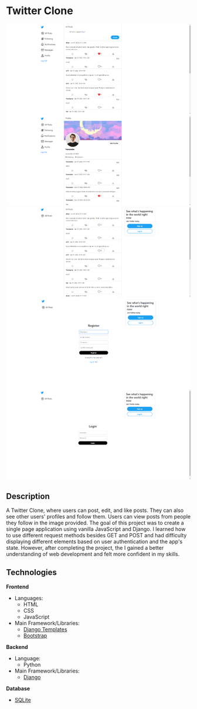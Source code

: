 # Twitter Clone
![twitter clone screen1](https://github.com/Yuno1234/network/blob/main/network/static/network/image/twitter_clone_screen1.png)
![twitter clone screen2](https://github.com/Yuno1234/network/blob/main/network/static/network/image/twitter_clone_screen2.png)
![twitter clone screen3](https://github.com/Yuno1234/network/blob/main/network/static/network/image/twitter_clone_screen3.png)
![twitter clone screen4](https://github.com/Yuno1234/network/blob/main/network/static/network/image/twitter_clone_screen4.png)
![twitter clone screen5](https://github.com/Yuno1234/network/blob/main/network/static/network/image/twitter_clone_screen5.png)
## Description
A Twitter Clone, where users can post, edit, and like posts. They can also see other users' profiles and follow them. Users can view posts from people they follow in the image provided. The goal of this project was to create a single page application using vanilla JavaScript and Django. I learned how to use different request methods besides GET and POST and had difficulty displaying different elements based on user authentication and the app's state. However, after completing the project, the I gained a better understanding of web development and felt more confident in my skills.

## Technologies
**Frontend**
- Languages: 
	* HTML
	* CSS
 	* JavaScript
- Main Framework/Libraries:
 	* [Django Templates](https://docs.djangoproject.com/en/3.1/ref/templates/language/)
	* [Bootstrap](https://getbootstrap.com/)

**Backend**
- Language: 
	* Python
- Main Framework/Libraries:
 	* [Django](https://www.djangoproject.com/)

**Database**
- [SQLite](https://www.sqlite.org/index.html)

